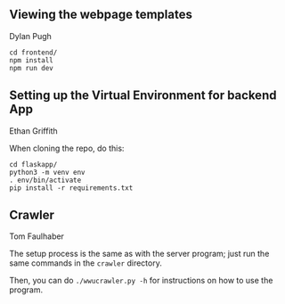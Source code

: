 ## Viewing the webpage templates
Dylan Pugh

```
cd frontend/
npm install
npm run dev
```

## Setting up the Virtual Environment for backend App
Ethan Griffith

When cloning the repo, do this:
```
cd flaskapp/
python3 -m venv env
. env/bin/activate
pip install -r requirements.txt
```

## Crawler
Tom Faulhaber

The setup process is the same as with the server program; just run the same commands in the `crawler` directory.

Then, you can do `./wwucrawler.py -h` for instructions on how to use the program.


